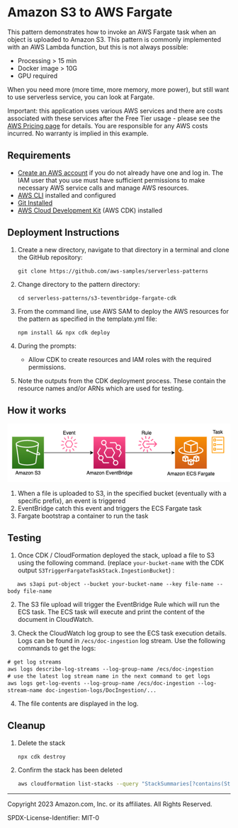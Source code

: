 # Amazon S3 to AWS Fargate

This pattern demonstrates how to invoke an AWS Fargate task when an object is uploaded to Amazon S3.
This pattern is commonly implemented with an AWS Lambda function, but this is not always possible:
- Processing > 15 min
- Docker image > 10G
- GPU required

When you need more (more time, more memory, more power), but still want to use serverless service, you can look at Fargate.

Important: this application uses various AWS services and there are costs associated with these services after the Free Tier usage - please see the [AWS Pricing page](https://aws.amazon.com/pricing/) for details. You are responsible for any AWS costs incurred. No warranty is implied in this example.

## Requirements

* [Create an AWS account](https://portal.aws.amazon.com/gp/aws/developer/registration/index.html) if you do not already have one and log in. The IAM user that you use must have sufficient permissions to make necessary AWS service calls and manage AWS resources.
* [AWS CLI](https://docs.aws.amazon.com/cli/latest/userguide/install-cliv2.html) installed and configured
* [Git Installed](https://git-scm.com/book/en/v2/Getting-Started-Installing-Git)
* [AWS Cloud Development Kit](https://docs.aws.amazon.com/cdk/v2/guide/getting_started.html) (AWS CDK) installed

## Deployment Instructions

1. Create a new directory, navigate to that directory in a terminal and clone the GitHub repository:
    ``` 
    git clone https://github.com/aws-samples/serverless-patterns
    ```
2. Change directory to the pattern directory:
    ```
    cd serverless-patterns/s3-teventbridge-fargate-cdk
    ```
3. From the command line, use AWS SAM to deploy the AWS resources for the pattern as specified in the template.yml file:
    ```
    npm install && npx cdk deploy
    ```
4. During the prompts:
    * Allow CDK to create resources and IAM roles with the required permissions.

5. Note the outputs from the CDK deployment process. These contain the resource names and/or ARNs which are used for testing.

## How it works

![Architecture](doc/archi.png)

1. When a file is uploaded to S3, in the specified bucket (eventually with a specific prefix), an event is triggered
2. EventBridge catch this event and triggers the ECS Fargate task
3. Fargate bootstrap a container to run the task

## Testing

1. Once CDK / CloudFormation deployed the stack, upload a file to S3 using the following command.
   (replace `your-bucket-name` with the CDK output `S3TriggerFargateTaskStack.IngestionBucket`) :

```shell
   aws s3api put-object --bucket your-bucket-name --key file-name --body file-name
``` 

2. The S3 file upload will trigger the EventBridge Rule which will run the ECS task. The ECS task will execute and print the content of the document in CloudWatch.

3. Check the CloudWatch log group to see the ECS task execution details. Logs can be found in `/ecs/doc-ingestion` log stream. 
Use the following commands to get the logs:

```shell
# get log streams
aws logs describe-log-streams --log-group-name /ecs/doc-ingestion
# use the latest log stream name in the next command to get logs
aws logs get-log-events --log-group-name /ecs/doc-ingestion --log-stream-name doc-ingestion-logs/DocIngestion/...
```

4. The file contents are displayed in the log.

## Cleanup

1. Delete the stack
    ```bash
    npx cdk destroy
    ```
2. Confirm the stack has been deleted
    ```bash
    aws cloudformation list-stacks --query "StackSummaries[?contains(StackName,'S3TriggerFargateTaskStack')].StackStatus"
    ```
----
Copyright 2023 Amazon.com, Inc. or its affiliates. All Rights Reserved.

SPDX-License-Identifier: MIT-0
